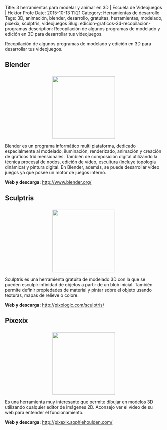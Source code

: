 Title: 3 herramientas para modelar y animar en 3D | Escuela de Videojuegos | Hektor Profe
Date: 2015-10-13 11:21
Category: Herramientas de desarrollo
Tags: 3D, animación, blender, desarrollo, gratuitas, herramientas, modelado, pixexix, sculptris, videojuegos
Slug: edicion-graficos-3d-recopilacion-programas
description: Recopilación de algunos programas de modelado y edición en 3D para desarrollar tus videojuegos.

Recopilación de algunos programas de modelado y edición en 3D para desarrollar tus videojuegos.

## Blender

<div style="text-align:center;margin-top:25px"><img src="{{cdn}}/wp-content/uploads/2015/10/Logo_Blender.svg_.png" style="width:200px;" /></div>

Blender es un programa informático multi plataforma, dedicado
especialmente al modelado, iluminación, renderizado, animación y
creación de gráficos tridimensionales. También de composición digital
utilizando la técnica procesal de nodos, edición de vídeo, escultura
(incluye topología dinámica) y pintura digital. En Blender, además, se
puede desarrollar vídeo juegos ya que posee un motor de juegos interno.

**Web y descarga:** <http://www.blender.org/>

## Sculptris

<div style="text-align:center;margin-top:25px"><img src="{{cdn}}/wp-content/uploads/2015/10/sculptris.jpg" style="width:200px;" /></div>

Sculptris es una herramienta gratuita de modelado 3D con la que se
pueden esculpir infinidad de objetos a partir de un blob inicial.
También permite definir propiedades de material y pintar sobre el objeto
usando texturas, mapas de relieve o colore.

**Web y descarga:** <http://pixologic.com/sculptris/>

## Pixexix

<div style="text-align:center;margin-top:25px"><img src="{{cdn}}/wp-content/uploads/2015/10/pixexix.png" style="width:200px;" /></div>

Es una herramienta muy interesante que permite dibujar en modelos 3D
utilizando cualquier editor de imágenes 2D. Aconsejo ver el vídeo de su 
web para entender el funcionamiento.

**Web y descarga:** <http://pixexix.sophiehoulden.com/>

<style>
.md-footer-nav__link--next{
    display: none;
}

@media (max-width: 1219.9px){
    .md-nav__item:last-child {
        display: inherit !important;
    }
}

@media (max-width: 667.9px){

    h2 {
        width: 100%;
    }

    .md-typeset h2{
        margin-top: 0;
    }

    .md-main__inner {
        padding-top:0.4em;
    }
}

@media (min-width: 1219.9px){
    .md-nav__link--active {
        padding-left:0 !important;
    }
}
</style>